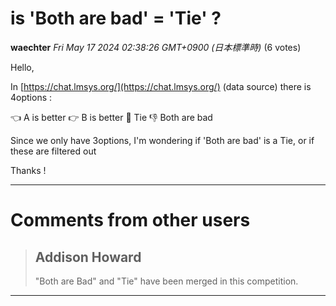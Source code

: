 # is 'Both are bad' = 'Tie' ? 

**waechter** *Fri May 17 2024 02:38:26 GMT+0900 (日本標準時)* (6 votes)

Hello, 

In [https://chat.lmsys.org/](https://chat.lmsys.org/) (data source) there is 4options :

👈 A is better
👉 B is better
🤝 Tie
👎 Both are bad

Since we only have 3options, I'm wondering if 'Both are bad' is a Tie,  or if these are filtered out

Thanks !



---

 # Comments from other users

> ## Addison Howard
> 
> "Both are Bad" and "Tie" have been merged in this competition.
> 
> 
> 


---

